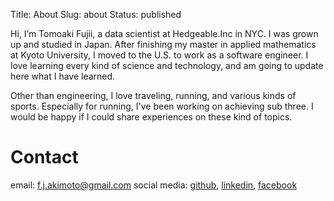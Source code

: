 Title: About
Slug: about
Status: published


Hi, I’m Tomoaki Fujii, a data scientist at Hedgeable.Inc in NYC. I was grown up and studied in Japan. After finishing my master in applied mathematics at Kyoto University, I moved to the U.S. to work as a software engineer.
I love learning every kind of science and technology, and am going to update here what I have learned.

Other than engineering, I love traveling, running, and various kinds of sports. Especially for running, I've been working on achieving sub three. I would be happy if I could share experiences on these kind of topics.

# Contact
email: f.j.akimoto@gmail.com
social media: [github](https://github.com/jjakimoto), [linkedin](https://www.linkedin.com/in/tomoaki-fujii-5bba56133), [facebook](https://www.facebook.com/tomoaki.fujii.73)
